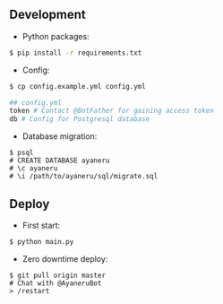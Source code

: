 ## Development

+ Python packages:
```sh
$ pip install -r requirements.txt
```

+ Config:
```sh
$ cp config.example.yml config.yml

## config.yml
token # Contact @BotFather for gaining access token
db # Config for Postgresql database
```

+ Database migration:
```
$ psql
# CREATE DATABASE ayaneru
# \c ayaneru
# \i /path/to/ayaneru/sql/migrate.sql
```


## Deploy

+ First start:

```sh
$ python main.py
```

+ Zero downtime deploy:
```
$ git pull origin master
# Chat with @AyaneruBot
> /restart
```
